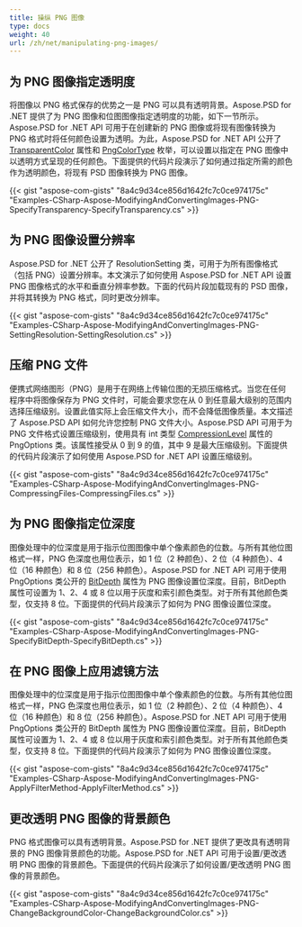 ```yaml
---
title: 操纵 PNG 图像
type: docs
weight: 40
url: /zh/net/manipulating-png-images/
---
```


## **为 PNG 图像指定透明度**
将图像以 PNG 格式保存的优势之一是 PNG 可以具有透明背景。Aspose.PSD for .NET 提供了为 PNG 图像和位图图像指定透明度的功能，如下一节所示。Aspose.PSD for .NET API 可用于在创建新的 PNG 图像或将现有图像转换为 PNG 格式时将任何颜色设置为透明。为此，Aspose.PSD for .NET API 公开了 [TransparentColor](https://reference.aspose.com/psd/net/aspose.psd/ipsdcolorpalette/properties/transparentcolor) 属性和 [PngColorType](https://reference.aspose.com/psd/net/aspose.psd.fileformats.png/pngcolortype) 枚举，可以设置以指定在 PNG 图像中以透明方式呈现的任何颜色。下面提供的代码片段演示了如何通过指定所需的颜色作为透明颜色，将现有 PSD 图像转换为 PNG 图像。

{{< gist "aspose-com-gists" "8a4c9d34ce856d1642fc7c0ce974175c" "Examples-CSharp-Aspose-ModifyingAndConvertingImages-PNG-SpecifyTransparency-SpecifyTransparency.cs" >}}

## **为 PNG 图像设置分辨率**
Aspose.PSD for .NET 公开了 ResolutionSetting 类，可用于为所有图像格式（包括 PNG）设置分辨率。本文演示了如何使用 Aspose.PSD for .NET API 设置 PNG 图像格式的水平和垂直分辨率参数。下面的代码片段加载现有的 PSD 图像，并将其转换为 PNG 格式，同时更改分辨率。

{{< gist "aspose-com-gists" "8a4c9d34ce856d1642fc7c0ce974175c" "Examples-CSharp-Aspose-ModifyingAndConvertingImages-PNG-SettingResolution-SettingResolution.cs" >}}

## **压缩 PNG 文件**
便携式网络图形（PNG）是用于在网络上传输位图的无损压缩格式。当您在任何程序中将图像保存为 PNG 文件时，可能会要求您在从 0 到任意最大级别的范围内选择压缩级别。设置此值实际上会压缩文件大小，而不会降低图像质量。本文描述了 Aspose.PSD API 如何允许您控制 PNG 文件大小。Aspose.PSD API 可用于为 PNG 文件格式设置压缩级别，使用具有 int 类型 [CompressionLevel](https://reference.aspose.com/psd/net/aspose.psd.imageoptions/pngoptions/properties/compressionlevel) 属性的 PngOptions 类。该属性接受从 0 到 9 的值，其中 9 是最大压缩级别。下面提供的代码片段演示了如何使用 Aspose.PSD for .NET API 设置压缩级别。

{{< gist "aspose-com-gists" "8a4c9d34ce856d1642fc7c0ce974175c" "Examples-CSharp-Aspose-ModifyingAndConvertingImages-PNG-CompressingFiles-CompressingFiles.cs" >}}

## **为 PNG 图像指定位深度**
图像处理中的位深度是用于指示位图图像中单个像素颜色的位数。与所有其他位图格式一样，PNG 色深度也用位表示，如 1 位（2 种颜色）、2 位（4 种颜色）、4 位（16 种颜色）和 8 位（256 种颜色）。Aspose.PSD for .NET API 可用于使用 PngOptions 类公开的 [BitDepth](https://reference.aspose.com/psd/net/aspose.psd.imageoptions/pngoptions/properties/bitdepth) 属性为 PNG 图像设置位深度。目前，BitDepth 属性可设置为 1、2、4 或 8 位以用于灰度和索引颜色类型。对于所有其他颜色类型，仅支持 8 位。下面提供的代码片段演示了如何为 PNG 图像设置位深度。

{{< gist "aspose-com-gists" "8a4c9d34ce856d1642fc7c0ce974175c" "Examples-CSharp-Aspose-ModifyingAndConvertingImages-PNG-SpecifyBitDepth-SpecifyBitDepth.cs" >}}

## **在 PNG 图像上应用滤镜方法**
图像处理中的位深度是用于指示位图图像中单个像素颜色的位数。与所有其他位图格式一样，PNG 色深度也用位表示，如 1 位（2 种颜色）、2 位（4 种颜色）、4 位（16 种颜色）和 8 位（256 种颜色）。Aspose.PSD for .NET API 可用于使用 PngOptions 类公开的 BitDepth 属性为 PNG 图像设置位深度。目前，BitDepth 属性可设置为 1、2、4 或 8 位以用于灰度和索引颜色类型。对于所有其他颜色类型，仅支持 8 位。下面提供的代码片段演示了如何为 PNG 图像设置位深度。

{{< gist "aspose-com-gists" "8a4c9d34ce856d1642fc7c0ce974175c" "Examples-CSharp-Aspose-ModifyingAndConvertingImages-PNG-ApplyFilterMethod-ApplyFilterMethod.cs" >}}

## **更改透明 PNG 图像的背景颜色**
PNG 格式图像可以具有透明背景。Aspose.PSD for .NET 提供了更改具有透明背景的 PNG 图像背景颜色的功能。Aspose.PSD for .NET API 可用于设置/更改透明 PNG 图像的背景颜色。下面提供的代码片段演示了如何设置/更改透明 PNG 图像的背景颜色。

{{< gist "aspose-com-gists" "8a4c9d34ce856d1642fc7c0ce974175c" "Examples-CSharp-Aspose-ModifyingAndConvertingImages-PNG-ChangeBackgroundColor-ChangeBackgroundColor.cs" >}}
